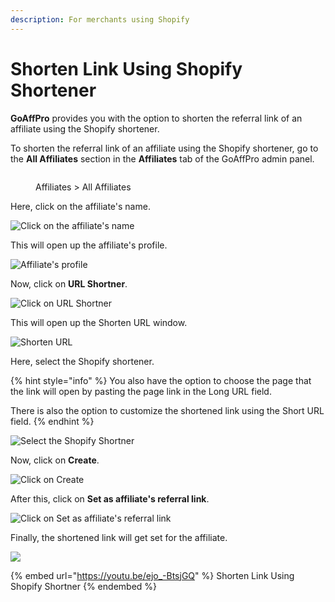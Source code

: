```yaml
---
description: For merchants using Shopify
---
```


# Shorten Link Using Shopify Shortener

**GoAffPro** provides you with the option to shorten the referral link of an affiliate using the Shopify shortener.

To shorten the referral link of an affiliate using the Shopify shortener, go to the **All Affiliates** section in the **Affiliates** tab of the GoAffPro admin panel.

<figure><img src="../../../.gitbook/assets/image (3520).png" alt=""><figcaption><p>Affiliates > All Affiliates</p></figcaption></figure>

Here, click on the affiliate's name.

![Click on the affiliate's name](<../../../.gitbook/assets/image (3155).png>)

This will open up the affiliate's profile.

![Affiliate's profile](<../../../.gitbook/assets/image (3107).png>)

Now, click on **URL Shortner**.

![Click on URL Shortner](<../../../.gitbook/assets/Screenshot 2021-02-24 040937.png>)

This will open up the Shorten URL window.

![Shorten URL](<../../../.gitbook/assets/image (1827).png>)

Here, select the Shopify shortener.

{% hint style="info" %}
You also have the option to choose the page that the link will open by pasting the page link in the Long URL field.&#x20;

There is also the option to customize the shortened link using the Short URL field.&#x20;
{% endhint %}

![Select the Shopify Shortner](<../../../.gitbook/assets/Screenshot 2021-02-24 041537.png>)

Now, click on **Create**.

![Click on Create](<../../../.gitbook/assets/Screenshot 2021-02-24 041722.png>)

After this, click on **Set as affiliate's referral link**.

![Click on Set as affiliate's referral link](<../../../.gitbook/assets/Screenshot 2021-02-24 041848.png>)

Finally, the shortened link will get set for the affiliate.

![](<../../../.gitbook/assets/Screenshot 2021-02-24 042008.png>)

{% embed url="https://youtu.be/ejo_-BtsjGQ" %}
Shorten Link Using Shopify Shortner
{% endembed %}
